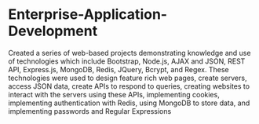 # Enterprise-Application-Development
Created a series of web-based projects demonstrating knowledge and use of technologies which include  Bootstrap, Node.js, AJAX and JSON, REST API, Express.js, MongoDB, Redis, JQuery, Bcrypt, and Regex. These technologies were used to design feature rich web pages, create servers, access JSON data, create APIs to respond to queries, creating websites to interact with the servers using these APIs,  implementing cookies, implementing authentication with Redis, using MongoDB to store data, and  implementing passwords and Regular Expressions
